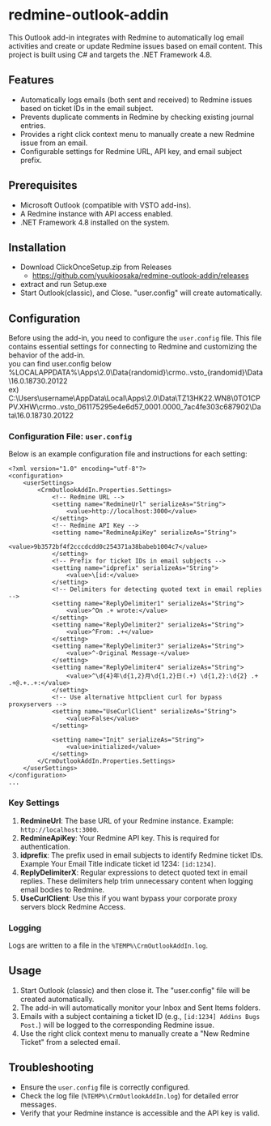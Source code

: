 # redmine-outlook-addin
This Outlook add-in integrates with Redmine to automatically log email activities and create or update Redmine issues based on email content.
This project is built using C# and targets the .NET Framework 4.8.

## Features
- Automatically logs emails (both sent and received) to Redmine issues based on ticket IDs in the email subject.
- Prevents duplicate comments in Redmine by checking existing journal entries.
- Provides a right click context menu to manually create a new Redmine issue from an email.
- Configurable settings for Redmine URL, API key, and email subject prefix.

## Prerequisites
- Microsoft Outlook (compatible with VSTO add-ins).
- A Redmine instance with API access enabled.
- .NET Framework 4.8 installed on the system.

## Installation
- Download ClickOnceSetup.zip from Releases
  - https://github.com/yuukioosaka/redmine-outlook-addin/releases
- extract and run Setup.exe
- Start Outlook(classic), and Close. "user.config" will create automatically.

## Configuration
Before using the add-in, you need to configure the `user.config` file. 
This file contains essential settings for connecting to Redmine and customizing the behavior of the add-in.  
you can find user.config below  
%LOCALAPPDATA%\Apps\2.0\Data\{randomid}\crmo..vsto_{randomid}\Data\16.0.18730.20122  
ex)  
C:\Users\username\AppData\Local\Apps\2.0\Data\TZ13HK22.WN8\0TO1CPPV.XHW\crmo..vsto_061175295e4e6d57_0001.0000_7ac4fe303c687902\Data\16.0.18730.20122

### Configuration File: `user.config`
Below is an example configuration file and instructions for each setting:
```
<?xml version="1.0" encoding="utf-8"?>
<configuration>
    <userSettings>
        <CrmOutlookAddIn.Properties.Settings>
            <!-- Redmine URL --> 
            <setting name="RedmineUrl" serializeAs="String">
                <value>http://localhost:3000</value>
            </setting>
            <!-- Redmine API Key -->
            <setting name="RedmineApiKey" serializeAs="String">
                <value>9b3572bf4f2cccdcdd0c254371a38babeb1004c7</value>
            </setting>
            <!-- Prefix for ticket IDs in email subjects -->
            <setting name="idprefix" serializeAs="String">
                <value>\[id:</value>
            </setting>
            <!-- Delimiters for detecting quoted text in email replies -->
            <setting name="ReplyDelimiter1" serializeAs="String">
                <value>^On .+ wrote:</value>
            </setting>
            <setting name="ReplyDelimiter2" serializeAs="String">
                <value>^From: .+</value>
            </setting>
            <setting name="ReplyDelimiter3" serializeAs="String">
                <value>^-Original Message-</value>
            </setting>
            <setting name="ReplyDelimiter4" serializeAs="String">
                <value>^\d{4}年\d{1,2}月\d{1,2}日(.+) \d{1,2}:\d{2} .+ .+@.+..+:</value>
            </setting>
            <!-- Use alternative httpclient curl for bypass proxyservers -->
            <setting name="UseCurlClient" serializeAs="String">
                <value>False</value>
            </setting>

            <setting name="Init" serializeAs="String">
                <value>initialized</value>
            </setting>
        </CrmOutlookAddIn.Properties.Settings>
    </userSettings>
</configuration>
...
```

### Key Settings
1. **RedmineUrl**: The base URL of your Redmine instance. Example: `http://localhost:3000`.
2. **RedmineApiKey**: Your Redmine API key. This is required for authentication.
3. **idprefix**: The prefix used in email subjects to identify Redmine ticket IDs. Example Your Email Title indicate ticket id 1234: `[id:1234]`.
4. **ReplyDelimiterX**: Regular expressions to detect quoted text in email replies. These delimiters help trim unnecessary content when logging email bodies to Redmine.
5. **UseCurlClient**: Use this if you want bypass your corporate proxy servers block Redmine Access.

### Logging
Logs are written to a file in the `%TEMP%\CrmOutlookAddIn.log`. 

## Usage
1. Start Outlook (classic) and then close it. The "user.config" file will be created automatically.
2. The add-in will automatically monitor your Inbox and Sent Items folders.
3. Emails with a subject containing a ticket ID (e.g., `[id:1234] Addins Bugs Post.`) will be logged to the corresponding Redmine issue.
4. Use the right click context menu to manually create a "New Redmine Ticket" from a selected email.

## Troubleshooting
- Ensure the `user.config` file is correctly configured.
- Check the log file (`%TEMP%\CrmOutlookAddIn.log`) for detailed error messages.
- Verify that your Redmine instance is accessible and the API key is valid.
